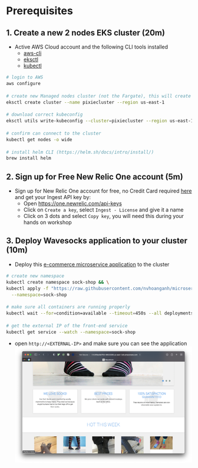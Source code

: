 # Prerequisites

## 1. Create a new 2 nodes EKS cluster (20m)

-   Active AWS Cloud account and the following CLI tools installed
    -   [aws-cli](https://docs.aws.amazon.com/cli/latest/userguide/getting-started-install.html)
    -   [eksctl](https://docs.aws.amazon.com/eks/latest/userguide/eksctl.html)
    -   [kubectl](https://kubernetes.io/docs/tasks/tools/)

```bash
# login to AWS
aws configure

# create new Managed nodes cluster (not the Fargate), this will create 2 nodes cluster (m5.larger)
eksctl create cluster --name pixiecluster --region us-east-1

# download correct kubeconfig
eksctl utils write-kubeconfig --cluster=pixiecluster --region us-east-1

# confirm can connect to the cluster
kubectl get nodes -o wide

# install helm CLI (https://helm.sh/docs/intro/install/)
brew install helm
```

## 2. Sign up for Free New Relic One account (5m)

-   Sign up for New Relic One account for free, no Credit Card required [here](https://newrelic.com/signup) and get your Ingest API key by:
    -   Open https://one.newrelic.com/api-keys
    -   Click on `Create a key`, select `Ingest - License` and give it a name
    -   Click on 3 dots and select `Copy key`, you will need this during your hands on workshop

## 3. Deploy Wavesocks application to your cluster (10m)

-   Deploy this [e-commerce microservice application](https://github.com/nvhoanganh/microservices-demo/blob/master/internal-docs/design.md) to the cluster

```bash
# create new namespace
kubectl create namespace sock-shop && \
kubectl apply -f "https://raw.githubusercontent.com/nvhoanganh/microservices-demo/master/deploy/kubernetes/complete-demo.yaml" \
  --namespace=sock-shop

# make sure all containers are running properly
kubectl wait --for=condition=available --timeout=450s --all deployments -n sock-shop

# get the external IP of the front-end service
kubectl get service --watch --namespace=sock-shop

```

-   open `http://<EXTERNAL-IP>` and make sure you can see the application
    ![](screenshots/homepage.png)